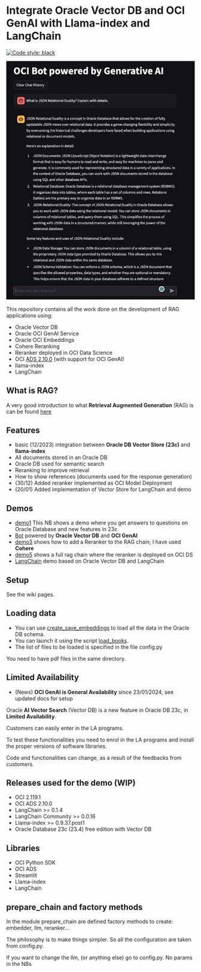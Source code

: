 # Integrate Oracle Vector DB and OCI GenAI with Llama-index and LangChain
[![Code style: black](https://img.shields.io/badge/code%20style-black-000000.svg)](https://github.com/psf/black)

![screenshot](./screenshot.png)

This repository contains all the work done on the development of RAG applications using:
* Oracle Vector DB
* Oracle OCI GenAI Service
* Oracle OCI Embeddings
* Cohere Reranking
* Reranker deployed in OCI Data Science
* OCI [ADS 2.10.0](https://accelerated-data-science.readthedocs.io/en/latest/user_guide/large_language_model/langchain_models.html) (with support for OCI GenAI)
* llama-index
* LangChain

## What is RAG?
A very good introduction to what **Retrieval Augmented Generation** (RAG) is can be found [here](https://www.oracle.com/artificial-intelligence/generative-ai/retrieval-augmented-generation-rag/)

## Features
* basic (12/2023) integration between **Oracle DB Vector Store (23c)** and **llama-index**
* All documents stored in an Oracle DB
* Oracle DB used for semantic search
* Reranking to improve retrieval
* How to show references (documents used for the response generation)
* (30/12) Added reranker implemented as OCI Model Deployment
* (20/01) Added implementation of Vector Store for LangChain and demo

## Demos
* [demo1](./custom_vector_store_demo1.ipynb) This NB shows a demo where you get answers to questions on Oracle Database and new features in 23c
* [Bot](./oracle_bot.py) powered by **Oracle Vector DB** and **OCI GenAI**
* [demo3](./custom_vector_store_demo3.ipynb) shows how to add a Reranker to the RAG chain; I have used **Cohere**
* [demo5](./rag_chain_demo5.ipynb) shows a full rag chain where the reranker is deployed on OCI DS
* [LangChain](./demo_langchain2.ipynb) demo based on Oracle Vector DB and LangChain

## Setup
See the wiki pages.

## Loading data
* You can use [create_save_embeddings](./create_save_embeddings.py) to load all the data in the Oracle DB schema.
* You can launch it using the script [load_books](./load_books.sh).
* The list of files to be loaded is specified in the file config.py

You need to have pdf files in the same directory.

## Limited Availability
* (News) **OCI GenAI is General Availability** since 23/01/2024, see updated docs for setup

Oracle **AI Vector Search** (Vector DB) is a new feature in Oracle DB 23c, in **Limited Availability**. 

Customers can easily enter in the LA programs.

To test these functionalities you need to enrol in the LA programs and install the proper versions of software libraries.

Code and functionalities can change, as a result of the feedbacks from customers.

## Releases used for the demo (WIP)
* OCI 2.119.1
* OCI ADS 2.10.0
* LangChain >= 0.1.4
* LangChain Community >= 0.0.16
* Llama-index >= 0.9.37.post1
* Oracle Database 23c (23.4) free edition with Vector DB

## Libraries
* OCI Python SDK
* OCI ADS
* Streamlit
* Llama-index
* LangChain

## prepare_chain and factory methods
In the module prepare_chain are defined factory methods to create: embedder, llm, reranker...

The philosophy is to make things simpler. So all the configuration are taken from config.py.

If you want to change the llm, (or anything else) go to config.py. No params in the NBs
